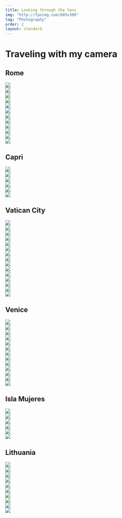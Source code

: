 ```yaml
---
title: Looking through the lens
img: "http://fpoimg.com/605x300"
tag: "Photography"
order: 2
layout: standard
---
```


<div class="page">

  <div class="skinny">
    <h1>Traveling with my camera</h1>
  </div>

  <div class="skinny">
    <h2>Rome</h2>
    <p></p>
  </div>
  <div class="carousel-container">
    <div class="carousel" data-flickity='{ "freeScroll": true, "imagesLoaded": true }'>
      <div class="carousel-cell"><img src="https://res.cloudinary.com/benludwig/image/upload/c_scale,f_auto,q_auto:best,w_1920/v1565232908/Rome/r5.jpg"></div>
      <div class="carousel-cell"><img src="https://res.cloudinary.com/benludwig/image/upload/c_scale,f_auto,q_auto:best,w_1920/v1565232905/Rome/r7.jpg"></div>
      <div class="carousel-cell"><img src="https://res.cloudinary.com/benludwig/image/upload/c_scale,f_auto,q_auto:best,w_1920/v1565232903/Rome/r8.jpg"></div>
      <div class="carousel-cell"><img src="https://res.cloudinary.com/benludwig/image/upload/c_scale,f_auto,q_auto:best,w_1920/v1565232897/Rome/r10.jpg"></div>
      <div class="carousel-cell"><img src="https://res.cloudinary.com/benludwig/image/upload/c_scale,f_auto,q_auto:best,w_1920/v1565232893/Rome/r9.jpg"></div>
      <div class="carousel-cell"><img src="https://res.cloudinary.com/benludwig/image/upload/c_scale,f_auto,q_auto:best,w_1920/v1565232885/Rome/r12.jpg"></div>
      <div class="carousel-cell"><img src="https://res.cloudinary.com/benludwig/image/upload/c_scale,f_auto,q_auto:best,w_1920/v1565232868/Rome/r4.jpg"></div>
      <div class="carousel-cell"><img src="https://res.cloudinary.com/benludwig/image/upload/c_scale,f_auto,q_auto:best,w_1920/v1565232867/Rome/r1.jpg"></div>
      <div class="carousel-cell"><img src="https://res.cloudinary.com/benludwig/image/upload/c_scale,f_auto,q_auto:best,w_1920/v1565232866/Rome/r6.jpg"></div>
      <div class="carousel-cell"><img src="https://res.cloudinary.com/benludwig/image/upload/c_scale,f_auto,q_auto:best,w_1920/v1565232857/Rome/r3.jpg"></div>
      <div class="carousel-cell"><img src="https://res.cloudinary.com/benludwig/image/upload/c_scale,f_auto,q_auto:best,w_1920/v1565232841/Rome/r2.jpg"></div>
      <div class="carousel-cell"><img src="https://res.cloudinary.com/benludwig/image/upload/c_scale,f_auto,q_auto:best,w_1920/v1565232837/Rome/r11.jpg"></div>
    </div>
  </div>

  <div class="skinny">
    <h2>Capri</h2>
    <p></p>
  </div>
  <div class="carousel-container">
    <div class="carousel" data-flickity='{ "freeScroll": true, "imagesLoaded": true }'>
      <div class="carousel-cell"><img src="https://res.cloudinary.com/benludwig/image/upload/c_scale,f_auto,q_auto:best,w_1920/v1565232224/Capri/c5.jpg"></div>
      <div class="carousel-cell"><img src="https://res.cloudinary.com/benludwig/image/upload/c_scale,f_auto,q_auto:best,w_1920/v1565232180/Capri/c2.jpg"></div>
      <div class="carousel-cell"><img src="https://res.cloudinary.com/benludwig/image/upload/c_scale,f_auto,q_auto:best,w_1920/v1565232179/Capri/c6.jpg"></div>
      <div class="carousel-cell"><img src="https://res.cloudinary.com/benludwig/image/upload/c_scale,f_auto,q_auto:best,w_1920/v1565232178/Capri/c3.jpg"></div>
      <div class="carousel-cell"><img src="https://res.cloudinary.com/benludwig/image/upload/c_scale,f_auto,q_auto:best,w_1920/v1565232174/Capri/c1.jpg"></div>
      <div class="carousel-cell"><img src="https://res.cloudinary.com/benludwig/image/upload/c_scale,f_auto,q_auto:best,w_1920/v1565232170/Capri/c4.jpg"></div>
    </div>
  </div>

  <div class="skinny">
    <h2>Vatican City</h2>
    <p></p>
  </div>
  <div class="carousel-container">
    <div class="carousel" data-flickity='{ "freeScroll": true, "imagesLoaded": true }'>
      <div class="carousel-cell"><img src="https://res.cloudinary.com/benludwig/image/upload/c_scale,f_auto,q_auto:best,w_1920/v1567798063/Vatican%20City/v1.jpg"></div>
      <div class="carousel-cell"><img src="https://res.cloudinary.com/benludwig/image/upload/c_scale,f_auto,q_auto:best,w_1920/v1567798034/Vatican%20City/v2.jpg"></div>
      <div class="carousel-cell"><img src="https://res.cloudinary.com/benludwig/image/upload/c_scale,f_auto,q_auto:best,w_1920/v1567798036/Vatican%20City/v3.jpg"></div>
      <div class="carousel-cell"><img src="https://res.cloudinary.com/benludwig/image/upload/c_scale,f_auto,q_auto:best,w_1920/v1567798081/Vatican%20City/v4.jpg"></div>
      <div class="carousel-cell"><img src="https://res.cloudinary.com/benludwig/image/upload/c_scale,f_auto,q_auto:best,w_1920/v1567800200/Vatican%20City/v5.jpg"></div>
      <div class="carousel-cell"><img src="https://res.cloudinary.com/benludwig/image/upload/c_scale,f_auto,q_auto:best,w_1920/v1567800166/Vatican%20City/v6.jpg"></div>
      <div class="carousel-cell"><img src="https://res.cloudinary.com/benludwig/image/upload/c_scale,f_auto,q_auto:best,w_1920/v1567798042/Vatican%20City/v7.jpg"></div>
      <div class="carousel-cell"><img src="https://res.cloudinary.com/benludwig/image/upload/c_scale,f_auto,q_auto:best,w_1920/v1567798028/Vatican%20City/v8.jpg"></div>
      <div class="carousel-cell"><img src="https://res.cloudinary.com/benludwig/image/upload/c_scale,f_auto,q_auto:best,w_1920/v1567800258/Vatican%20City/v9.jpg"></div>
      <div class="carousel-cell"><img src="https://res.cloudinary.com/benludwig/image/upload/c_scale,f_auto,q_auto:best,w_1920/v1567800277/Vatican%20City/v10.jpg"></div>
      <div class="carousel-cell"><img src="https://res.cloudinary.com/benludwig/image/upload/c_scale,f_auto,q_auto:best,w_1920/v1567797997/Vatican%20City/v11.jpg"></div>
      <div class="carousel-cell"><img src="https://res.cloudinary.com/benludwig/image/upload/c_scale,f_auto,q_auto:best,w_1920/v1567798078/Vatican%20City/v12.jpg"></div>
      <div class="carousel-cell"><img src="https://res.cloudinary.com/benludwig/image/upload/c_scale,f_auto,q_auto:best,w_1920/v1567798071/Vatican%20City/v13.jpg"></div>
      <div class="carousel-cell"><img src="https://res.cloudinary.com/benludwig/image/upload/c_scale,f_auto,q_auto:best,w_1920/v1567800291/Vatican%20City/v14.jpg"></div>
      <div class="carousel-cell"><img src="https://res.cloudinary.com/benludwig/image/upload/c_scale,f_auto,q_auto:best,w_1920/v1567798080/Vatican%20City/v15.jpg"></div>
    </div>
  </div>

  <div class="skinny">
    <h2>Venice</h2>
    <p></p>
  </div>
  <div class="carousel-container">
    <div class="carousel" data-flickity='{ "freeScroll": true, "imagesLoaded": true }'>
      <div class="carousel-cell"><img src="https://res.cloudinary.com/benludwig/image/upload/c_scale,f_auto,q_auto:best,w_1920/v1567801250/Venice/n1.jpg"></div>
      <div class="carousel-cell"><img src="https://res.cloudinary.com/benludwig/image/upload/c_scale,f_auto,q_auto:best,w_1920/v1567801285/Venice/n2.jpg"></div>
      <div class="carousel-cell"><img src="https://res.cloudinary.com/benludwig/image/upload/c_scale,f_auto,q_auto:best,w_1920/v1567801278/Venice/n3.jpg"></div>
      <div class="carousel-cell"><img src="https://res.cloudinary.com/benludwig/image/upload/c_scale,f_auto,q_auto:best,w_1920/v1567801299/Venice/n4.jpg"></div>
      <div class="carousel-cell"><img src="https://res.cloudinary.com/benludwig/image/upload/c_scale,f_auto,q_auto:best,w_1920/v1567801289/Venice/n5.jpg"></div>
      <div class="carousel-cell"><img src="https://res.cloudinary.com/benludwig/image/upload/c_scale,f_auto,q_auto:best,w_1920/v1567801278/Venice/n6.jpg"></div>
      <div class="carousel-cell"><img src="https://res.cloudinary.com/benludwig/image/upload/c_scale,f_auto,q_auto:best,w_1920/v1567801287/Venice/n7.jpg"></div>
      <div class="carousel-cell"><img src="https://res.cloudinary.com/benludwig/image/upload/c_scale,f_auto,q_auto:best,w_1920/v1567801314/Venice/n8.jpg"></div>
      <div class="carousel-cell"><img src="https://res.cloudinary.com/benludwig/image/upload/c_scale,f_auto,q_auto:best,w_1920/v1567801337/Venice/n9.jpg"></div>
      <div class="carousel-cell"><img src="https://res.cloudinary.com/benludwig/image/upload/c_scale,f_auto,q_auto:best,w_1920/v1567801330/Venice/n10.jpg"></div>
      <div class="carousel-cell"><img src="https://res.cloudinary.com/benludwig/image/upload/c_scale,f_auto,q_auto:best,w_1920/v1567801320/Venice/n11.jpg"></div>
      <div class="carousel-cell"><img src="https://res.cloudinary.com/benludwig/image/upload/c_scale,f_auto,q_auto:best,w_1920/v1567801341/Venice/n12.jpg"></div>
      <div class="carousel-cell"><img src="https://res.cloudinary.com/benludwig/image/upload/c_scale,f_auto,q_auto:best,w_1920/v1567801342/Venice/n13.jpg"></div>
    </div>
  </div>

  <div class="skinny">
    <h2>Isla Mujeres</h2>
    <p></p>
  </div>
  <div class="carousel-container">
    <div class="carousel" data-flickity='{ "freeScroll": true, "imagesLoaded": true }'>
      <div class="carousel-cell"><img src="https://res.cloudinary.com/benludwig/image/upload/c_scale,f_auto,q_auto:best,w_1920/v1565231946/Isla%20Mujeres/im3.jpg"></div>
      <div class="carousel-cell"><img src="https://res.cloudinary.com/benludwig/image/upload/c_scale,f_auto,q_auto:best,w_1920/v1565231941/Isla%20Mujeres/im7.jpg"></div>
      <div class="carousel-cell"><img src="https://res.cloudinary.com/benludwig/image/upload/c_crop,f_auto,g_center,h_1081,q_auto:best,w_1920/v1565231904/Isla%20Mujeres/im6.jpg"></div>
      <div class="carousel-cell"><img src="https://res.cloudinary.com/benludwig/image/upload/c_scale,f_auto,q_auto:best,w_1920/v1565231936/Isla%20Mujeres/im8.jpg"></div>
      <div class="carousel-cell"><img src="https://res.cloudinary.com/benludwig/image/upload/c_scale,f_auto,q_auto:best,w_1920/v1565231931/Isla%20Mujeres/im2.jpg"></div>
      <div class="carousel-cell"><img src="https://res.cloudinary.com/benludwig/image/upload/c_scale,f_auto,q_auto:best,w_1920/v1565231942/Isla%20Mujeres/im4.jpg"></div>
    </div>
  </div>

  <div class="skinny">
    <h2>Lithuania</h2>
    <p></p>
  </div>
  <div class="carousel-container">
    <div class="carousel" data-flickity='{ "freeScroll": true, "imagesLoaded": true }'>
      <div class="carousel-cell"><img src="https://res.cloudinary.com/benludwig/image/upload/c_scale,f_auto,q_auto:best,w_1920/v1567803182/Lithuania/l1.jpg"></div>
      <div class="carousel-cell"><img src="https://res.cloudinary.com/benludwig/image/upload/c_scale,f_auto,q_auto:best,w_1920/v1567802091/Lithuania/l2.jpg"></div>
      <div class="carousel-cell"><img src="https://res.cloudinary.com/benludwig/image/upload/c_scale,f_auto,q_auto:best,w_1920/v1567802085/Lithuania/l3.jpg"></div>
      <div class="carousel-cell"><img src="https://res.cloudinary.com/benludwig/image/upload/c_scale,f_auto,q_auto:best,w_1920/v1567803290/Lithuania/l4.jpg"></div>
      <div class="carousel-cell"><img src="https://res.cloudinary.com/benludwig/image/upload/c_scale,f_auto,q_auto:best,w_1920/v1567802158/Lithuania/l6.jpg"></div>
      <div class="carousel-cell"><img src="https://res.cloudinary.com/benludwig/image/upload/c_scale,f_auto,q_auto:best,w_1920/v1567802165/Lithuania/l7.jpg"></div>
      <div class="carousel-cell"><img src="https://res.cloudinary.com/benludwig/image/upload/c_scale,f_auto,q_auto:best,w_1920/v1567803358/Lithuania/l8.jpg"></div>
      <div class="carousel-cell"><img src="https://res.cloudinary.com/benludwig/image/upload/c_scale,f_auto,q_auto:best,w_1920/v1567803380/Lithuania/l9.jpg"></div>
      <div class="carousel-cell"><img src="https://res.cloudinary.com/benludwig/image/upload/c_scale,f_auto,q_auto:best,w_1920/v1567802155/Lithuania/l10.jpg"></div>
      <div class="carousel-cell"><img src="https://res.cloudinary.com/benludwig/image/upload/c_scale,f_auto,q_auto:best,w_1920/v1567802173/Lithuania/l11.jpg"></div>
    </div>
  </div>

</div>
